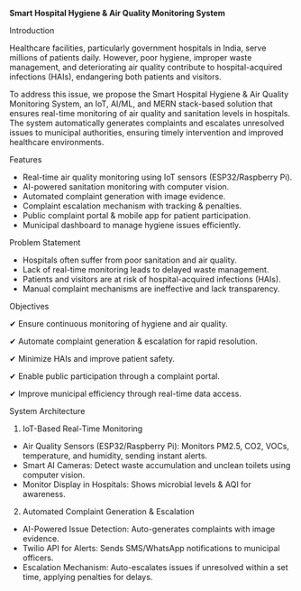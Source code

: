 **Smart Hospital Hygiene & Air Quality Monitoring System**

Introduction

Healthcare facilities, particularly government hospitals in India, serve millions of patients daily. However, poor hygiene, improper waste management, and deteriorating air quality contribute to hospital-acquired infections (HAIs), endangering both patients and visitors.

To address this issue, we propose the Smart Hospital Hygiene & Air Quality Monitoring System, an IoT, AI/ML, and MERN stack-based solution that ensures real-time monitoring of air quality and sanitation levels in hospitals. The system automatically generates complaints and escalates unresolved issues to municipal authorities, ensuring timely intervention and improved healthcare environments.

Features

* Real-time air quality monitoring using IoT sensors (ESP32/Raspberry Pi).
* AI-powered sanitation monitoring with computer vision.
* Automated complaint generation with image evidence.
* Complaint escalation mechanism with tracking & penalties.
* Public complaint portal & mobile app for patient participation.
* Municipal dashboard to manage hygiene issues efficiently.

Problem Statement

* Hospitals often suffer from poor sanitation and air quality.
* Lack of real-time monitoring leads to delayed waste management.
* Patients and visitors are at risk of hospital-acquired infections (HAIs).
* Manual complaint mechanisms are ineffective and lack transparency.

Objectives

✔ Ensure continuous monitoring of hygiene and air quality.

✔ Automate complaint generation & escalation for rapid resolution.

✔ Minimize HAIs and improve patient safety.

✔ Enable public participation through a complaint portal.

✔ Improve municipal efficiency through real-time data access.

System Architecture

1. IoT-Based Real-Time Monitoring

* Air Quality Sensors (ESP32/Raspberry Pi): Monitors PM2.5, CO2, VOCs, temperature, and humidity, sending instant alerts.
* Smart AI Cameras: Detect waste accumulation and unclean toilets using computer vision.
* Monitor Display in Hospitals: Shows microbial levels & AQI for awareness.

2. Automated Complaint Generation & Escalation

* AI-Powered Issue Detection: Auto-generates complaints with image evidence.
* Twilio API for Alerts: Sends SMS/WhatsApp notifications to municipal officers.
* Escalation Mechanism: Auto-escalates issues if unresolved within a set time, applying penalties for delays.
